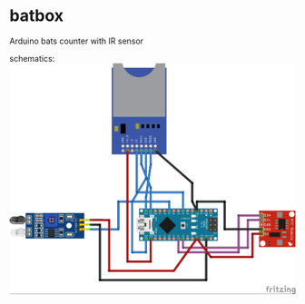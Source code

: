 # batbox
Arduino bats counter with IR sensor

schematics:
![alt text](https://github.com/MattiaRaffa/batbox/blob/master/batbox_bb.jpg)
